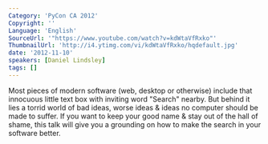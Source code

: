 ```yaml
---
Category: 'PyCon CA 2012'
Copyright: ''
Language: 'English'
SourceUrl: '"https://www.youtube.com/watch?v=kdWtaVfRxko"'
ThumbnailUrl: 'http://i4.ytimg.com/vi/kdWtaVfRxko/hqdefault.jpg'
date: '2012-11-10'
speakers: [Daniel Lindsley]
tags: []
---
```

Most pieces of modern software (web, desktop or otherwise) include that
innocuous little text box with inviting word "Search" nearby. But behind it
lies a torrid world of bad ideas, worse ideas & ideas no computer should be
made to suffer. If you want to keep your good name & stay out of the hall of
shame, this talk will give you a grounding on how to make the search in your
software better.

